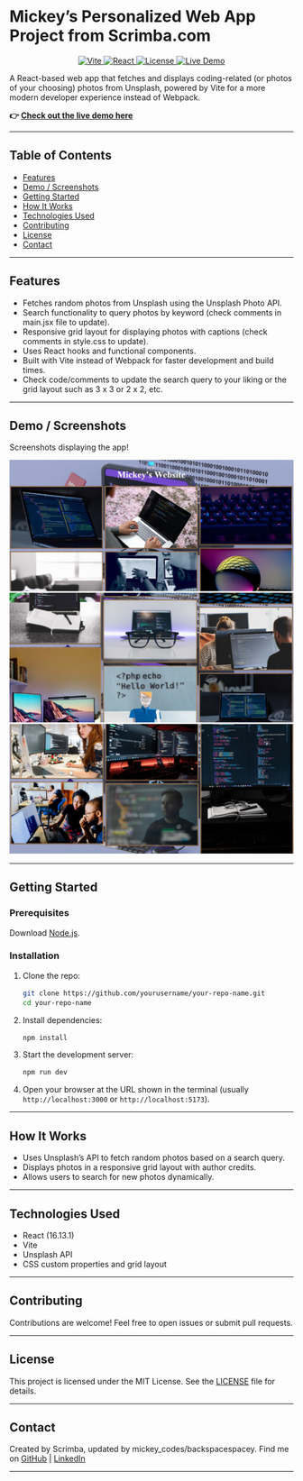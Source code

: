 # Mickey’s Personalized Web App Project from Scrimba.com

<p style="text-align: center;">
  <a href="https://vitejs.dev/">
    <img src="https://img.shields.io/badge/built%20with-vite-646cff?style=flat&logo=vite&logoColor=white" alt="Vite" />
  </a>
  <a href="https://reactjs.org/">
    <img src="https://img.shields.io/badge/react-61DAFB?style=flat&logo=react&logoColor=black" alt="React" />
  </a>
  <a href="LICENSE">
    <img src="https://img.shields.io/badge/license-MIT-green" alt="License" />
  </a>
  <a href="https://vite-react-personalized-webapp.netlify.app/">
    <img src="https://img.shields.io/badge/live%20demo-online-brightgreen?style=flat&logo=netlify&logoColor=white" alt="Live Demo" />
  </a>
</p>


A React-based web app that fetches and displays coding-related (or photos of your choosing) photos from Unsplash, powered by Vite for a more modern developer experience instead of Webpack.

**👉 [Check out the live demo here](https://vite-react-personalized-webapp.netlify.app/)**

---

## Table of Contents

- [Features](#features)  
- [Demo / Screenshots](#demo--screenshots)  
- [Getting Started](#getting-started)  
- [How It Works](#how-it-works)  
- [Technologies Used](#technologies-used)  
- [Contributing](#contributing)  
- [License](#license)  
- [Contact](#contact)  

---

## Features

- Fetches random photos from Unsplash using the Unsplash Photo API.  
- Search functionality to query photos by keyword (check comments in main.jsx file to update). 
- Responsive grid layout for displaying photos with captions (check comments in style.css to update).  
- Uses React hooks and functional components.  
- Built with Vite instead of Webpack for faster development and build times.
- Check code/comments to update the search query to your liking or the grid layout such as 3 x 3 or 2 x 2, etc.

---

## Demo / Screenshots

Screenshots displaying the app!

![Home screen](./screenshots/homePicofWebsite.png)
![Middle screen](./screenshots/middlePicofWebsite.png)
![End Screen](./screenshots/endPicofWebsite.png)

---

## Getting Started

### Prerequisites

Download [Node.js](https://nodejs.org/).

### Installation

1. Clone the repo:

    ```bash
    git clone https://github.com/yourusername/your-repo-name.git
    cd your-repo-name
    ```

2. Install dependencies:

    ```bash
    npm install
    ```

3. Start the development server:

    ```bash
    npm run dev
    ```

4. Open your browser at the URL shown in the terminal (usually `http://localhost:3000` or `http://localhost:5173`).

---

## How It Works

* Uses Unsplash’s API to fetch random photos based on a search query.
* Displays photos in a responsive grid layout with author credits.
* Allows users to search for new photos dynamically.

---

## Technologies Used

* React (16.13.1)
* Vite
* Unsplash API
* CSS custom properties and grid layout

---

## Contributing

Contributions are welcome! Feel free to open issues or submit pull requests.

---

## License

This project is licensed under the MIT License. See the [LICENSE](LICENSE) file for details.

---

## Contact

Created by Scrimba, updated by mickey_codes/backspacespacey.
Find me on [GitHub](https://github.com/backspacespacey) | [LinkedIn](https://www.linkedin.com/in/mickey-b-b65302370/)

---